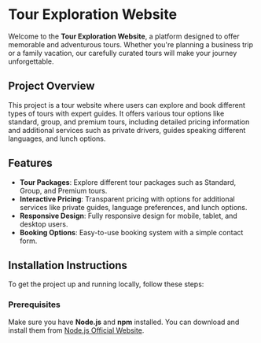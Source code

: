 # Tour Exploration Website

Welcome to the **Tour Exploration Website**, a platform designed to offer memorable and adventurous tours. Whether you're planning a business trip or a family vacation, our carefully curated tours will make your journey unforgettable. 

## Project Overview

This project is a tour website where users can explore and book different types of tours with expert guides. It offers various tour options like standard, group, and premium tours, including detailed pricing information and additional services such as private drivers, guides speaking different languages, and lunch options.

## Features
- **Tour Packages**: Explore different tour packages such as Standard, Group, and Premium tours.
- **Interactive Pricing**: Transparent pricing with options for additional services like private guides, language preferences, and lunch options.
- **Responsive Design**: Fully responsive design for mobile, tablet, and desktop users.
- **Booking Options**: Easy-to-use booking system with a simple contact form.

## Installation Instructions

To get the project up and running locally, follow these steps:

### Prerequisites
Make sure you have **Node.js** and **npm** installed. You can download and install them from [Node.js Official Website](https://nodejs.org/).